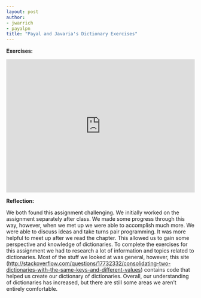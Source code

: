 ```yaml
---
layout: post
author: 
- jwarrich
- payalpn
title: "Payal and Javaria's Dictionary Exercises"
---
```


**Exercises:**
<iframe src="https://trinket.io/embed/python3/351a898f09" width="100%" height="356" frameborder="0" marginwidth="0" marginheight="0" allowfullscreen></iframe>

**Reflection:**

We both found this assignment challenging.  We initially worked on the assignment separately after class.  We made some progress through this way, however, when we met up we were able to accomplish much more.  We were able to discuss ideas and take turns pair programming.  It was more helpful to meet up after we read the chapter.  This allowed us to gain some perspective and knowledge of dictionaries.  To complete the exercises for this assignment we had to research a lot of information and topics related to dictionaries.  Most of the stuff we looked at was general, however, this site (http://stackoverflow.com/questions/17732332/consolidating-two-dictionaries-with-the-same-keys-and-different-values) contains code that helped us create our dictionary of dictionaries.  Overall, our understanding of dictionaries has increased, but there are still some areas we aren’t entirely comfortable.  
